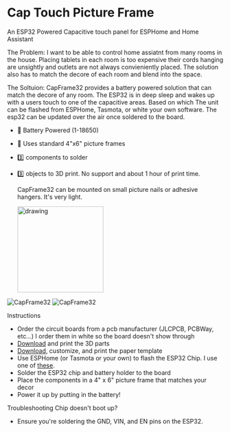 # Cap Touch Picture Frame
An ESP32 Powered Capacitive touch panel for ESPHome and Home Assistant

The Problem: I want to be able to control home assiatnt from many rooms in the house. Placing tablets in each room is too expensive their cords hanging are unsightly and outlets are not always convieniently placed. The solution also has to match the decore of each room and blend into the space.

The Soltuion: CapFrame32 provides a battery powered solution that can match the decore of any room. The ESP32 is in deep sleep and wakes up with a users touch to one of the capacitive areas. Based on which  The unit can be flashed from ESPHome, Tasmota, or white your own software. The esp32 can be updated over the air once soldered to the board.

-   🔋   Battery Powered (1-18650)
-  🏪 Uses standard 4"x6" picture frames
-  3️⃣ components to solder
-  3️⃣ objects to 3D print. No support and about 1 hour of print time.

   CapFrame32 can be mounted on small picture nails or adhesive hangers. It's very light.
   
   <img src="https://i.imgur.com/jh7MDC7.jpg" alt="drawing" width="200"/>
    
![CapFrame32](https://i.imgur.com/jh7MDC7.jpg)
![CapFrame32](https://imgur.com/JvT1Y4J.jpg)

Instructions
 - Order the circuit boards from a pcb manufacturer (JLCPCB, PCBWay, etc...) I order them in white so the board doesn't show through
 - [Download](https://github.com/Therefore/Cap-Touch-Picture-Frame/blob/main/Wall%20Offset%20Mounts.stl) and print the 3D parts
 - [Download](https://github.com/Therefore/Cap-Touch-Picture-Frame/blob/main/CapFrame32%20-%20Paper%20Template.pptx), customize, and print the paper template
 - Use ESPHome (or Tasmota or your own) to flash the ESP32 Chip. I use one of [these](https://i.imgur.com/y9FOEVh.jpg).
 - Solder the ESP32 chip and battery holder to the board
 - Place the components in a 4" x 6" picture frame that matches your decor
 - Power it up by putting in the battery!

Troubleshooting
 Chip doesn't boot up?
 - Ensure you're soldering the GND, VIN, and EN pins on the ESP32.


